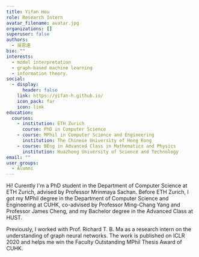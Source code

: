 ```yaml
---
title: Yifan Hou
role: Research Intern
avatar_filename: avatar.jpg
organizations: []
superuser: false
authors:
  - 吳恩達
bio: ""
interests:
  - model interpretation
  - graph-based machine learning
  - information theory.
social:
  - display:
      header: false
    link: https://yifan-h.github.io/
    icon_pack: far
    icon: link
education:
  courses:
    - institution: ETH Zurich
      course: PhD in Computer Science
    - course: MPhil in Computer Science and Engineering
      institution: The Chinese University of Hong Kong
    - course: BEng in Advanced Class in Mathematics and Physics
      institution: Huazhong University of Science and Technology
email: ""
user_groups:
  - Alumni
---
```

Hi! Curently I'm a PhD student in the Department of Computer Science at ETH Zurich, advised by Professor Mrinmaya Sachan. Before ETH Zurich, I got my MPhil degree in the Department of Computer Science and Engineering at CUHK, co-advised by Professor Ming-Chang Yang and Professor James Cheng, and my Bachelor degree in the Advanced Class at HUST.



Previously, I worked with Prof. Richard T. B. Ma as a research intern on the understanding of graph neural networks. The work is published on ICLR 2020 and helps me win the Faculty Outstanding MPhil Thesis Award of CUHK.
